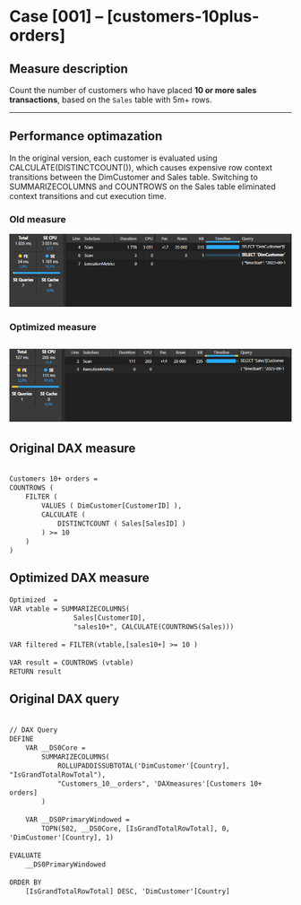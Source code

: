 # Case [001] – [customers-10plus-orders]

## Measure description 
Count the number of customers who have placed **10 or more sales transactions**, based on the `Sales` table with 5m+ rows. 


---

## Performance optimazation 
In the original version, each customer is evaluated using CALCULATE(DISTINCTCOUNT()), which causes expensive row context transitions between the DimCustomer and Sales table.
Switching to SUMMARIZECOLUMNS and COUNTROWS on the Sales table eliminated context transitions and cut execution time.


### Old measure 

![oldmeasure](old1.png)

### Optimized measure 
![newmeasure](new1.png)
---

## Original DAX measure 

```dax

Customers 10+ orders = 
COUNTROWS (
    FILTER (
        VALUES ( DimCustomer[CustomerID] ),
        CALCULATE (
            DISTINCTCOUNT ( Sales[SalesID] )
        ) >= 10
    )
)

```

## Optimized DAX measure 

```dax 
Optimized  = 
VAR vtable = SUMMARIZECOLUMNS(
				Sales[CustomerID],
				"sales10+", CALCULATE(COUNTROWS(Sales)))

VAR filtered = FILTER(vtable,[sales10+] >= 10 )

VAR result = COUNTROWS (vtable)
RETURN result

```

## Original DAX query 

```dax 

// DAX Query
DEFINE
	VAR __DS0Core = 
		SUMMARIZECOLUMNS(
			ROLLUPADDISSUBTOTAL('DimCustomer'[Country], "IsGrandTotalRowTotal"),
			"Customers_10__orders", 'DAXmeasures'[Customers 10+ orders]
		)

	VAR __DS0PrimaryWindowed = 
		TOPN(502, __DS0Core, [IsGrandTotalRowTotal], 0, 'DimCustomer'[Country], 1)

EVALUATE
	__DS0PrimaryWindowed

ORDER BY
	[IsGrandTotalRowTotal] DESC, 'DimCustomer'[Country]

```
